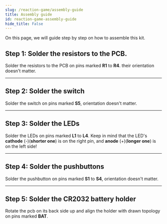 ```yaml
---
slug: /reaction-game/assembly-guide
title: Assembly guide
id: reaction-game-assembly-guide 
hide_title: False
---
```


On this page, we will guide step by step on how to assemble this kit.

## Step 1: Solder the resistors to the PCB.
Solder the resistors to the PCB on pins marked **R1** to **R4**. their orientation doesn't matter.
<CenteredImage src="/img/reaction-game/resistors_highlighted.jpg" alt="Highlighted pins for resistors R1 to R6" caption="Highlighted pins for resistors R1 to R6" width="600px"/>

---
## Step 2: Solder the switch
Solder the switch on pins marked **S5**, orientation doesn't matter.
<CenteredImage src="/img/reaction-game/switch_highlighted.jpg" alt="Highlighted pins for switch" caption="Highlighted pins for switch" width="600px"/>

---
## Step 3: Solder the LEDs
Solder the LEDs on pins marked **L1** to **L4**. Keep in mind that the LED's **cathode** (-)(**shorter one**) is on the right pin, and **anode** (+)(**longer one**) is on the left side!
<CenteredImage src="/img/reaction-game/led.jpg" alt="Marked pins on LED" caption="Marked pins on LED" width="600px"/>
<CenteredImage src="/img/reaction-game/led1-4_highlighted.jpg" alt="Highlighted pins L1 and L2 for LEDs" caption="Highlighted pins L1 and L2 for LEDs" width="600px"/>

---
## Step 4: Solder the pushbuttons
Solder the pushbutton on pins marked **S1** to **S4**, orientation doesn't matter.
<CenteredImage src="/img/reaction-game/s1-4_highlighted.jpg" alt="Highlighted pins for pushbutton" caption="Highlighted pins for pushbuttons" width="600px"/>

---

## Step 5: Solder the CR2032 battery holder
Rotate the pcb on its back side up and align the holder with drawn topology on pins marked **BAT**.
<CenteredImage src="/img/stop-me-game/battery_holder_highlighted.jpg" alt="Highlighted pins for pushbutton" caption="Highlighted pins for pushbutton" width="600px"/>

